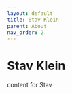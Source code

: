 ```yaml
---
layout: default
title: Stav Klein
parent: About
nav_order: 2
---
```


# Stav Klein

content for Stav